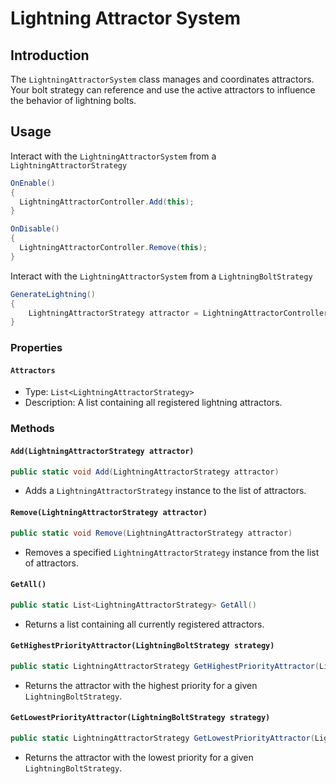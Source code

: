 # Lightning Attractor System

## Introduction

The `LightningAttractorSystem` class manages and coordinates attractors. Your bolt strategy can reference and use the active attractors to influence the behavior of lightning bolts.

## Usage

Interact with the `LightningAttractorSystem` from a `LightningAttractorStrategy`

```csharp
OnEnable()
{
  LightningAttractorController.Add(this);
}

OnDisable()
{
  LightningAttractorController.Remove(this);
}
```

Interact with the `LightningAttractorSystem` from a `LightningBoltStrategy`

```csharp
GenerateLightning()
{
    LightningAttractorStrategy attractor = LightningAttractorController.GetHighestPriorityAttractor(this);
}
```

### Properties

#### `Attractors`

- Type: `List<LightningAttractorStrategy>`
- Description: A list containing all registered lightning attractors.

### Methods

#### `Add(LightningAttractorStrategy attractor)`

```csharp
public static void Add(LightningAttractorStrategy attractor)
```

- Adds a `LightningAttractorStrategy` instance to the list of attractors.

#### `Remove(LightningAttractorStrategy attractor)`

```csharp
public static void Remove(LightningAttractorStrategy attractor)
```

- Removes a specified `LightningAttractorStrategy` instance from the list of attractors.

#### `GetAll()`

```csharp
public static List<LightningAttractorStrategy> GetAll()
```

- Returns a list containing all currently registered attractors.

#### `GetHighestPriorityAttractor(LightningBoltStrategy strategy)`

```csharp
public static LightningAttractorStrategy GetHighestPriorityAttractor(LightningBoltStrategy strategy)
```

- Returns the attractor with the highest priority for a given `LightningBoltStrategy`.

#### `GetLowestPriorityAttractor(LightningBoltStrategy strategy)`

```csharp
public static LightningAttractorStrategy GetLowestPriorityAttractor(LightningBoltStrategy strategy)
```

- Returns the attractor with the lowest priority for a given `LightningBoltStrategy`.

